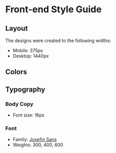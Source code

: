# Front-end Style Guide

## Layout

The designs were created to the following widths:

- Mobile: 375px
- Desktop: 1440px

## Colors



## Typography

### Body Copy

- Font size: 16px

### Font

- Family: [Josefin Sans](https://fonts.google.com/specimen/Josefin+Sans)
- Weights: 300, 400, 600

